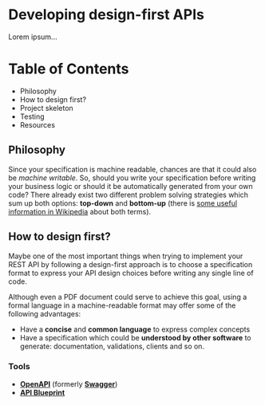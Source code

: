 # Developing design-first APIs

Lorem ipsum...

# Table of Contents

* Philosophy
* How to design first?
* Project skeleton
* Testing
* Resources

## Philosophy

Since your specification is machine readable, chances are that it could also be _machine writable_. So, should you write your specification before writing your business logic or should it be automatically generated from your own code? There already exist two different problem solving strategies which sum up both options: **top-down** and **bottom-up** (there is [some useful information in Wikipedia](https://en.wikipedia.org/wiki/Top-down_and_bottom-up_design) about both terms).

## How to design first?

Maybe one of the most important things when trying to implement your REST API by following a design-first approach is to choose a specification format to express your API design choices before writing any single line of code.

Although even a PDF document could serve to achieve this goal, using a formal language in a machine-readable format may offer some of the following advantages:

* Have a **concise** and **common language** to express complex concepts
* Have a specification which could be **understood by other software** to generate: documentation, validations, clients and so on.

### Tools

* **[OpenAPI](https://www.openapis.org/)** (formerly **[Swagger](https://swagger.io/)**)
* **[API Blueprint](https://apiblueprint.org/)**

